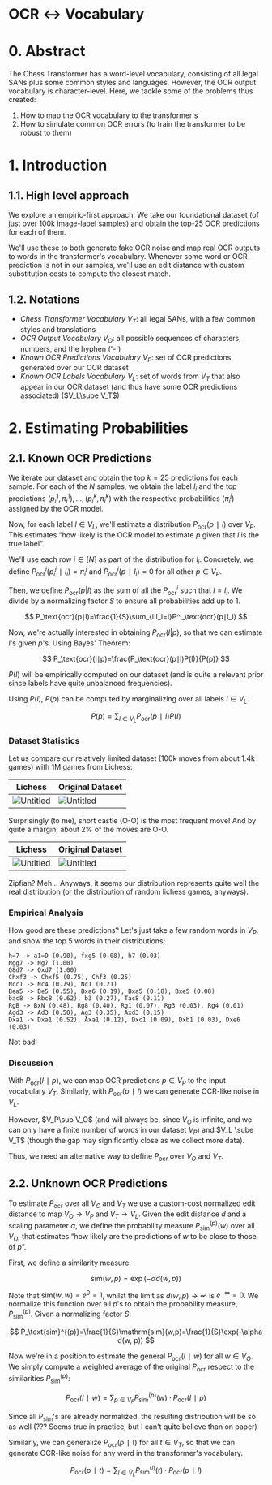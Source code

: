 # OCR ↔ Vocabulary

# 0. Abstract

The Chess Transformer has a word-level vocabulary, consisting of all legal SANs plus some common styles and languages. However, the OCR output vocabulary is character-level. Here, we tackle some of the problems thus created:

1. How to map the OCR vocabulary to the transformer's
2. How to simulate common OCR errors (to train the transformer to be robust to them)

# 1. Introduction

## 1.1. High level approach

We explore an empiric-first approach. We take our foundational dataset (of just over 100k image-label samples) and obtain the top-25 OCR predictions for each of them.

We'll use these to both generate fake OCR noise and map real OCR outputs to words in the transformer's vocabulary. Whenever some word or OCR prediction is not in our samples, we'll use an edit distance with custom substitution costs to compute the closest match.

## 1.2. Notations

- *Chess Transformer Vocabulary* $V_T$: all legal SANs, with a few common styles and translations
- *OCR Output Vocabulary* $V_O$: all possible sequences of characters, numbers, and the hyphen ('-')
- *Known OCR Predictions Vocabulary* $V_P$: set of OCR predictions generated over our OCR dataset
- *Known OCR Labels Vocabulary* $V_L$: set of words from $V_T$ that also appear in our OCR dataset (and thus have some OCR predictions associated) ($V_L\sube V_T$)

# 2. Estimating Probabilities

## 2.1. Known OCR Predictions

We iterate our dataset and obtain the top $k=25$ predictions for each sample. For each of the $N$ samples, we obtain the label $l_i$ and the top predictions $(p_i^1,\pi_i^1),...,(p_i^k,\pi_i^k)$ with the respective probabilities ($\pi_i^j$) assigned by the OCR model.

Now, for each label $l\in V_L$, we'll estimate a distribution $P_\text{ocr}(p∣l)$ over $V_P$. This estimates “how likely is the OCR model to estimate $p$ given that $l$ is the true label”.

We'll use each row $i\in[N]$ as part of the distribution for $l_i$. Concretely, we define $P^i_\text{ocr}(p_i^j∣l_i)=\pi_i^j$ and $P^i_\text{ocr}(p∣l_i)=0$ for all other $p\in V_P$.

Then, we define $P_\text{ocr}(p|l)$ as the sum of all the $P^i_\text{ocr}$ such that $l=l_i$. We divide by a normalizing factor $S$ to ensure all probabilities add up to 1.

$$
P_\text{ocr}(p∣l)=\frac{1}{S}\sum_{i:l_i=l}P^i_\text{ocr}(p∣l_i)
$$

Now, we're actually interested in obtaining $P_\text{ocr}(l|p)$, so that we can estimate $l$'s given $p$'s. Using Bayes' Theorem:

$$
P_\text{ocr}(l∣p)=\frac{P_\text{ocr}(p∣l)P(l)}{P(p)}
$$

$P(l)$ will be empirically computed on our dataset (and is quite a relevant prior since labels have quite unbalanced frequencies).

Using $P(l)$, $P(p)$ can be computed by marginalizing over all labels $l\in V_L$.

$$
P(p)=\sum_{l\in V_L}P_\text{ocr}(p∣l)P(l)
$$

### Dataset Statistics

Let us compare our relatively limited dataset (100k moves from about 1.4k games) with 1M games from Lichess:

| Lichess | Original Dataset |
| ------------------------ | --------------------------------- |
| ![Untitled](media/lichess-freqs.png) | ![Untitled](media/mr-freqs.png) |

Surprisingly (to me), short castle (O-O) is the most frequent move! And by quite a margin; about 2% of the moves are O-O.

| Lichess | Original Dataset |
| ------------------------ | --------------------------------- |
| ![Untitled](media/lichess-loglog.png) | ![Untitled](media/mr-loglog.png) |

Zipfian? Meh... Anyways, it seems our distribution represents quite well the real distribution (or the distribution of random lichess games, anyways).

### Empirical Analysis

How good are these predictions? Let's just take a few random words in $V_P$, and show the top 5 words in their distributions:

```
h=7 -> a1=D (0.90), fxg5 (0.08), h7 (0.03)
Ngg7 -> Ng7 (1.00)
Q8d7 -> Qxd7 (1.00)
Chxf3 -> Chxf5 (0.75), Chf3 (0.25)
Ncc1 -> Nc4 (0.79), Nc1 (0.21)
Bea5 -> Be5 (0.55), Bxa6 (0.19), Bxa5 (0.18), Bxe5 (0.08)
bac8 -> Rbc8 (0.62), b3 (0.27), Tac8 (0.11)
RgB -> BxN (0.48), Rg8 (0.40), Rg1 (0.07), Rg3 (0.03), Rg4 (0.01)
Agd3 -> Ad3 (0.50), Ag3 (0.35), Axd3 (0.15)
Dxa1 -> Dxa1 (0.52), Axa1 (0.12), Dxc1 (0.09), Dxb1 (0.03), Dxe6 (0.03)
```

Not bad!

### Discussion

With $P_\text{ocr}(l∣p)$, we can map OCR predictions $p\in V_P$ to the input vocabulary $V_T$. Similarly, with $P_\text{ocr}(p∣l)$ we can generate OCR-like noise in $V_L$.

However, $V_P\sub  V_O$ (and will always be, since $V_O$ is infinite, and we can only have a finite number of words in our dataset $V_P$) and $V_L \sube V_T$ (though the gap may significantly close as we collect more data).

Thus, we need an alternative way to define $P_\text{ocr}$ over $V_O$ and $V_T$.

## 2.2. Unknown OCR Predictions

To estimate $P_\text{ocr}$ over all $V_O$ and $V_T$ we use a custom-cost normalized edit distance to map $V_O\rightarrow V_P$ and $V_T\rightarrow V_L$. Given the edit distance $d$ and a scaling parameter $\alpha$, we define the probability measure $P_\text{sim}^{(p)}(w)$ over all $V_O$, that estimates “how likely are the predictions of $w$ to be close to those of $p$”.

First, we define a similarity measure:

$$
\mathrm{sim}(w,p)=\exp(-\alpha d(w, p))
$$

Note that $\mathrm{sim}(w,w)=e^0=1$, whilst the limit as $d(w,p)\rightarrow\infty$ is $e^{-\infty}=0$. We normalize this function over all $p$'s to obtain the probability measure, $P_\text{sim}^{(p)}$. Given a normalizing factor $S$:

$$
P_\text{sim}^{(p)}=\frac{1}{S}\mathrm{sim}(w,p)=\frac{1}{S}\exp(-\alpha d(w, p))
$$

Now we're in a position to estimate the general $P_\text{ocr}(l∣w)$ for all $w\in V_O$. We simply compute a weighted average of the original $P_\text{ocr}$ respect to the similarities $P_\text{sim}^{(p)}$:

$$
P_\text{ocr}(l∣w)=\sum_{p\in V_P}P_\text{sim}^{(p)}(w)\cdot P_\text{ocr}(l∣p)
$$

Since all $P_\text{sim}$'s are already normalized, the resulting distribution will be so as well (??? Seems true in practice, but I can't quite believe than on paper)

Similarly, we can generalize $P_\text{ocr}(p∣t)$ for all $t\in V_T$, so that we can generate OCR-like noise for any word in the transformer's vocabulary.

$$
P_\text{ocr}(p∣t)=\sum_{l\in V_L}P_\text{sim}^{(l)}(t)\cdot P_\text{ocr}(p∣l)
$$